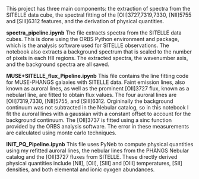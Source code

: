 This project has three main components: the extraction of spectra from the SITELLE data cube, the spectral fitting of the [OII]3727,7319,7330, [NII]5755 and [SIII]6312 features, and the derivation of physical quantities. 

**spectra_pipeline.ipynb** The file extracts spectra from the SITELLE data cubes. This is done using the ORBS Python environment and package, which is the analysis software used for SITELLE observations. The notebook also extracts a background spectrum that is scaled to the number of pixels in each HII regions. The extracted spectra, the wavenumber axis, and the background spectra are all saved. 

**MUSE+SITELLE_flux_Pipeline.ipynb** This file contains the line fitting code for MUSE-PHANGS galaxies with SITELLE data. Faint emission lines, also known as auroral lines, as well as the prominent [OII]3727 flux, known as a nebularl line, are fitted to obtain flux values. The four auroral lines are [OII]7319,7330, [NII]5755, and [SIII]6312. Orgininally the background continuum was not subtracted in the Nebular catalog, so in this notebook I fit the auroral lines with a gaussian with a constant offset to account for the background continuum. The [OII]3737 is fitted using a sinc function provided by the ORBS analysis software. The error in these measurements are calculated using monte carlo techniques. 

**INIT_PQ_Pipeline.ipynb** This file uses PyNeb to compute physical quantities using my refitted auroral lines, the nebular lines from the PHANGS Nebular catalog and the [OII]3727 fluxes from SITELLE. These directly derived physical quantities include [NII], [OII], [SIII] and [OIII] temperatures, [SII] densities, and both elemental and ionic oyxgen abundances. 
